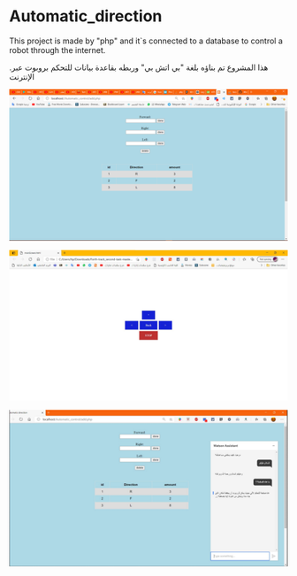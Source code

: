 # Automatic_direction

This project is made by "php" and it`s connected to a database to control a robot through the internet.

.هذا المشروع تم بناؤه بلغة "بي اتش بي" وربطه بقاعدة بيانات للتحكم بروبوت عبر الإنترنت

<img src="Automatic_control/screenShot.PNG"> 

![](Manual%20control/screenshot.jpg)

![](Screenshot%202021-05-29%20181355.jpg)
